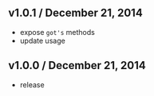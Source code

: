 ## v1.0.1 / December 21, 2014
- expose `got's` methods
- update usage

## v1.0.0 / December 21, 2014
- release